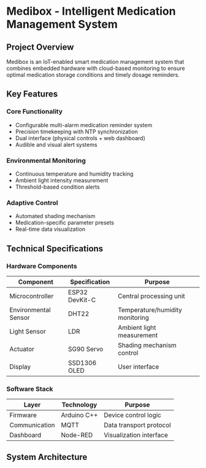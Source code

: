 # Medibox - Intelligent Medication Management System

## Project Overview
Medibox is an IoT-enabled smart medication management system that combines embedded hardware with cloud-based monitoring to ensure optimal medication storage conditions and timely dosage reminders.

## Key Features
### Core Functionality
- Configurable multi-alarm medication reminder system
- Precision timekeeping with NTP synchronization
- Dual interface (physical controls + web dashboard)
- Audible and visual alert systems

### Environmental Monitoring
- Continuous temperature and humidity tracking
- Ambient light intensity measurement
- Threshold-based condition alerts

### Adaptive Control
- Automated shading mechanism
- Medication-specific parameter presets
- Real-time data visualization

## Technical Specifications
### Hardware Components
| Component | Specification | Purpose |
|-----------|--------------|---------|
| Microcontroller | ESP32 DevKit-C | Central processing unit |
| Environmental Sensor | DHT22 | Temperature/humidity monitoring |
| Light Sensor | LDR | Ambient light measurement |
| Actuator | SG90 Servo | Shading mechanism control |
| Display | SSD1306 OLED | User interface |

### Software Stack
| Layer | Technology | Purpose |
|-------|------------|---------|
| Firmware | Arduino C++ | Device control logic |
| Communication | MQTT | Data transport protocol |
| Dashboard | Node-RED | Visualization interface |

## System Architecture
